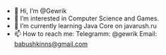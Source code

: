 - 👋 Hi, I’m @Gewrik
- 👀 I’m interested in Computer Science and Games.
- 🌱 I’m currently learning Java Core on javarush.ru
- 📫 How to reach me:
Telegramm: @gewrik
Email: babushkinns@gmail.com

<!---
Gewrik/Gewrik is a ✨ special ✨ repository because its `README.md` (this file) appears on your GitHub profile.
You can click the Preview link to take a look at your changes.
--->
